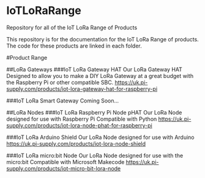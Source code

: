 # IoTLoRaRange
Repository for all of the IoT LoRa Range of Products

This repository is for the documentation for the IoT LoRa Range of products.
The code for these products are linked in each folder.

#Product Range

##LoRa Gateways
###IoT LoRa Gateway HAT
Our LoRa Gateway HAT Designed to allow you to make a DIY LoRa Gateway at a great budget with the Raspberry Pi or other compatible SBC.
https://uk.pi-supply.com/products/iot-lora-gateway-hat-for-raspberry-pi


###IoT LoRa Smart Gateway
Coming Soon...

##LoRa Nodes
###IoT LoRa Raspberry Pi Node pHAT
Our LoRa Node designed for use with Raspberry Pi
Compatible with Python
https://uk.pi-supply.com/products/iot-lora-node-phat-for-raspberry-pi

###IoT LoRa Arduino Shield
Our LoRa Node designed for use with Arduino
https://uk.pi-supply.com/products/iot-lora-node-shield

###IoT LoRa micro:bit Node
Our LoRa Node designed for use with the micro:bit
Compatible with Microsoft Makecode
https://uk.pi-supply.com/products/iot-micro-bit-lora-node
